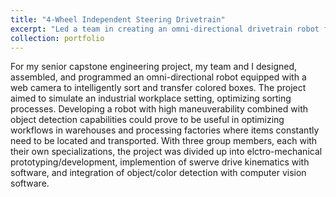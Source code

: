 ```yaml
---
title: "4-Wheel Independent Steering Drivetrain"
excerpt: "Led a team in creating an omni-directional drivetrain robot for industrial applications, implementing swerve drive kinematics and computer vision for object detection and navigation. <br/><img src='/images/SwerveDrive.png' width='300' height='500'>"
collection: portfolio
---
```


For my senior capstone engineering project, my team and I designed, assembled, and programmed an omni-directional robot equipped with a web camera to intelligently sort and transfer colored boxes. The project aimed to simulate an industrial workplace setting, optimizing sorting processes. Developing a robot with high maneuverability combined with object detection capabilities could prove to be useful in optimizing workflows in warehouses and processing factories where items constantly need to be located and transported. With three group members, each with their own specializations, the project was divided up into elctro-mechanical prototyping/development, implemention of swerve drive kinematics with software, and integration of object/color detection with computer vision software.

